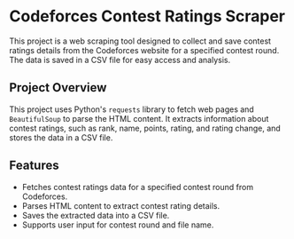 # Codeforces Contest Ratings Scraper

This project is a web scraping tool designed to collect and save contest ratings details from the Codeforces website for a specified contest round. The data is saved in a CSV file for easy access and analysis.

## Project Overview

This project uses Python's `requests` library to fetch web pages and `BeautifulSoup` to parse the HTML content. It extracts information about contest ratings, such as rank, name, points, rating, and rating change, and stores the data in a CSV file.

## Features

- Fetches contest ratings data for a specified contest round from Codeforces.
- Parses HTML content to extract contest rating details.
- Saves the extracted data into a CSV file.
- Supports user input for contest round and file name.
